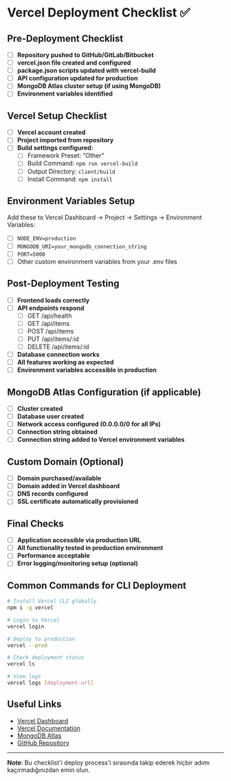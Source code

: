 # Vercel Deployment Checklist ✅

## Pre-Deployment Checklist

- [ ] **Repository pushed to GitHub/GitLab/Bitbucket**
- [ ] **vercel.json file created and configured**
- [ ] **package.json scripts updated with vercel-build**
- [ ] **API configuration updated for production**
- [ ] **MongoDB Atlas cluster setup (if using MongoDB)**
- [ ] **Environment variables identified**

## Vercel Setup Checklist

- [ ] **Vercel account created**
- [ ] **Project imported from repository**
- [ ] **Build settings configured:**
  - [ ] Framework Preset: "Other" 
  - [ ] Build Command: `npm run vercel-build`
  - [ ] Output Directory: `client/build`
  - [ ] Install Command: `npm install`

## Environment Variables Setup

Add these to Vercel Dashboard → Project → Settings → Environment Variables:

- [ ] `NODE_ENV=production`
- [ ] `MONGODB_URI=your_mongodb_connection_string`
- [ ] `PORT=5000`
- [ ] Other custom environment variables from your .env files

## Post-Deployment Testing

- [ ] **Frontend loads correctly**
- [ ] **API endpoints respond**
  - [ ] GET /api/health
  - [ ] GET /api/items
  - [ ] POST /api/items
  - [ ] PUT /api/items/:id
  - [ ] DELETE /api/items/:id
- [ ] **Database connection works**
- [ ] **All features working as expected**
- [ ] **Environment variables accessible in production**

## MongoDB Atlas Configuration (if applicable)

- [ ] **Cluster created**
- [ ] **Database user created**
- [ ] **Network access configured (0.0.0.0/0 for all IPs)**
- [ ] **Connection string obtained**
- [ ] **Connection string added to Vercel environment variables**

## Custom Domain (Optional)

- [ ] **Domain purchased/available**
- [ ] **Domain added in Vercel dashboard**
- [ ] **DNS records configured**
- [ ] **SSL certificate automatically provisioned**

## Final Checks

- [ ] **Application accessible via production URL**
- [ ] **All functionality tested in production environment**
- [ ] **Performance acceptable**
- [ ] **Error logging/monitoring setup (optional)**

## Common Commands for CLI Deployment

```bash
# Install Vercel CLI globally
npm i -g vercel

# Login to Vercel
vercel login

# Deploy to production
vercel --prod

# Check deployment status
vercel ls

# View logs
vercel logs [deployment-url]
```

## Useful Links

- [Vercel Dashboard](https://vercel.com/dashboard)
- [Vercel Documentation](https://vercel.com/docs)
- [MongoDB Atlas](https://cloud.mongodb.com)
- [GitHub Repository](https://github.com)

---

**Note**: Bu checklist'i deploy process'i sırasında takip ederek hiçbir adımı kaçırmadığınızdan emin olun.
